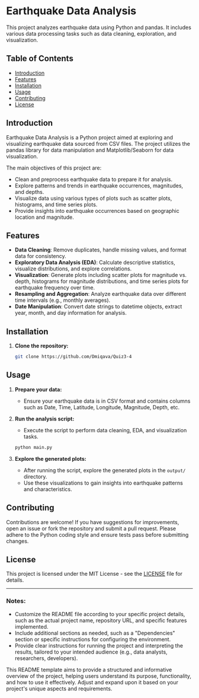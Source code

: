 # Earthquake Data Analysis

This project analyzes earthquake data using Python and pandas. It includes various data processing tasks such as data cleaning, exploration, and visualization.

## Table of Contents

- [Introduction](#introduction)
- [Features](#features)
- [Installation](#installation)
- [Usage](#usage)
- [Contributing](#contributing)
- [License](#license)

## Introduction

Earthquake Data Analysis is a Python project aimed at exploring and visualizing earthquake data sourced from CSV files. The project utilizes the pandas library for data manipulation and Matplotlib/Seaborn for data visualization.

The main objectives of this project are:
- Clean and preprocess earthquake data to prepare it for analysis.
- Explore patterns and trends in earthquake occurrences, magnitudes, and depths.
- Visualize data using various types of plots such as scatter plots, histograms, and time series plots.
- Provide insights into earthquake occurrences based on geographic location and magnitude.

## Features

- **Data Cleaning**: Remove duplicates, handle missing values, and format data for consistency.
- **Exploratory Data Analysis (EDA)**: Calculate descriptive statistics, visualize distributions, and explore correlations.
- **Visualization**: Generate plots including scatter plots for magnitude vs. depth, histograms for magnitude distributions, and time series plots for earthquake frequency over time.
- **Resampling and Aggregation**: Analyze earthquake data over different time intervals (e.g., monthly averages).
- **Date Manipulation**: Convert date strings to datetime objects, extract year, month, and day information for analysis.

## Installation

1. **Clone the repository:**
   ```bash
   git clone https://github.com/Dmiqava/Quiz3-4
   ```

## Usage

1. **Prepare your data:**
   - Ensure your earthquake data is in CSV format and contains columns such as Date, Time, Latitude, Longitude, Magnitude, Depth, etc.

2. **Run the analysis script:**
   - Execute the script to perform data cleaning, EDA, and visualization tasks.

   ```bash
   python main.py
   ```

3. **Explore the generated plots:**
   - After running the script, explore the generated plots in the `output/` directory.
   - Use these visualizations to gain insights into earthquake patterns and characteristics.

## Contributing

Contributions are welcome! If you have suggestions for improvements, open an issue or fork the repository and submit a pull request. Please adhere to the Python coding style and ensure tests pass before submitting changes.

## License

This project is licensed under the MIT License - see the [LICENSE](LICENSE) file for details.

---

### Notes:

- Customize the README file according to your specific project details, such as the actual project name, repository URL, and specific features implemented.
- Include additional sections as needed, such as a "Dependencies" section or specific instructions for configuring the environment.
- Provide clear instructions for running the project and interpreting the results, tailored to your intended audience (e.g., data analysts, researchers, developers).

This README template aims to provide a structured and informative overview of the project, helping users understand its purpose, functionality, and how to use it effectively. Adjust and expand upon it based on your project's unique aspects and requirements.
